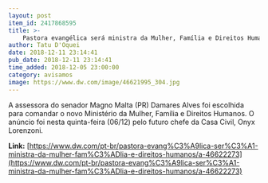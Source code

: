 ```yaml
---
layout: post
item_id: 2417868595
title: >-
    Pastora evangélica será ministra da Mulher, Família e Direitos Humanos
author: Tatu D'Oquei
date: 2018-12-11 23:14:41
pub_date: 2018-12-11 23:14:41
time_added: 2018-12-05 23:00:00
category: avisamos
image: https://www.dw.com/image/46621995_304.jpg
---
```


A assessora do senador Magno Malta (PR) Damares Alves foi escolhida para comandar o novo Ministério da Mulher, Família e Direitos Humanos. O anúncio foi nesta quinta-feira (06/12) pelo futuro chefe da Casa Civil, Onyx Lorenzoni.

**Link:** [https://www.dw.com/pt-br/pastora-evang%C3%A9lica-ser%C3%A1-ministra-da-mulher-fam%C3%ADlia-e-direitos-humanos/a-46622273](https://www.dw.com/pt-br/pastora-evang%C3%A9lica-ser%C3%A1-ministra-da-mulher-fam%C3%ADlia-e-direitos-humanos/a-46622273)

